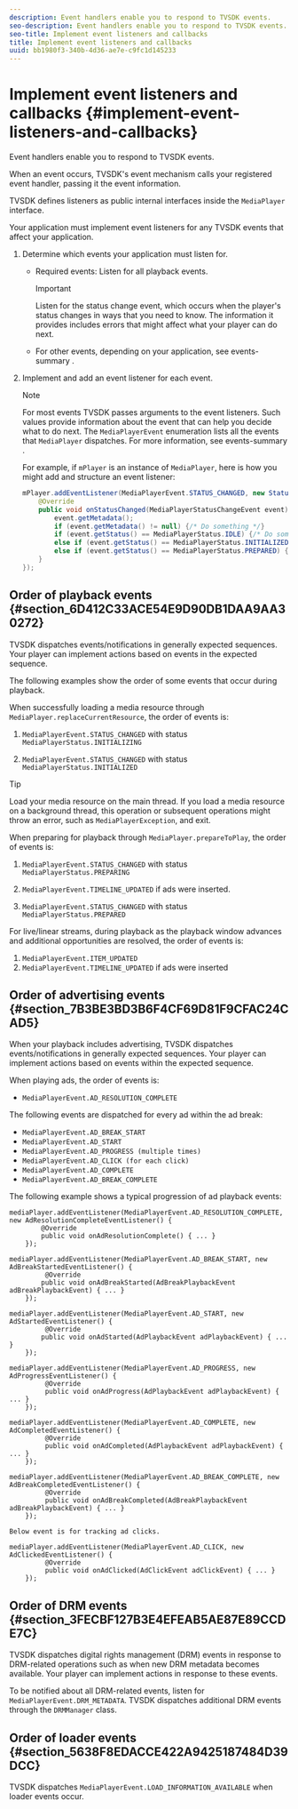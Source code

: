```yaml
---
description: Event handlers enable you to respond to TVSDK events.
seo-description: Event handlers enable you to respond to TVSDK events.
seo-title: Implement event listeners and callbacks
title: Implement event listeners and callbacks
uuid: bb1980f3-340b-4d36-ae7e-c9fc1d145233
---
```


# Implement event listeners and callbacks {#implement-event-listeners-and-callbacks}

Event handlers enable you to respond to TVSDK events.

When an event occurs, TVSDK's event mechanism calls your registered event handler, passing it the event information.

TVSDK defines listeners as public internal interfaces inside the `MediaPlayer` interface.

Your application must implement event listeners for any TVSDK events that affect your application.

1. Determine which events your application must listen for.

    * Required events: Listen for all playback events.     
    
      >[!IMPORTANT]
      >
      >Listen for the status change event, which occurs when the player's status changes in ways that you need to know. The information it provides includes errors that might affect what your player can do next.

    * For other events, depending on your application, see  events-summary .

1. Implement and add an event listener for each event. 

   >[!NOTE]
   >
   >For most events TVSDK passes arguments to the event listeners. Such values provide information about the event that can help you decide what to do next. The `MediaPlayerEvent` enumeration lists all the events that `MediaPlayer` dispatches. For more information, see  events-summary .

   For example, if `mPlayer` is an instance of `MediaPlayer`, here is how you might add and structure an event listener:

   ```java
   mPlayer.addEventListener(MediaPlayerEvent.STATUS_CHANGED, new StatusChangeEventListener() { 
       @Override 
       public void onStatusChanged(MediaPlayerStatusChangeEvent event) { 
           event.getMetadata(); 
           if (event.getMetadata() != null) {/* Do something */} 
           if (event.getStatus() == MediaPlayerStatus.IDLE) {/* Do something */} 
           else if (event.getStatus() == MediaPlayerStatus.INITIALIZED) {/* Do something */} 
           else if (event.getStatus() == MediaPlayerStatus.PREPARED) {/* Do something */} 
       } 
   }); 
   
   ```

## Order of playback events {#section_6D412C33ACE54E9D90DB1DAA9AA30272}

TVSDK dispatches events/notifications in generally expected sequences. Your player can implement actions based on events in the expected sequence.

The following examples show the order of some events that occur during playback.

When successfully loading a media resource through `MediaPlayer.replaceCurrentResource`, the order of events is:

1. `MediaPlayerEvent.STATUS_CHANGED` with status `MediaPlayerStatus.INITIALIZING` 

1. `MediaPlayerEvent.STATUS_CHANGED` with status `MediaPlayerStatus.INITIALIZED`

>[!TIP]
>
>Load your media resource on the main thread. If you load a media resource on a background thread, this operation or subsequent operations might throw an error, such as `MediaPlayerException`, and exit.

When preparing for playback through `MediaPlayer.prepareToPlay`, the order of events is:

1. `MediaPlayerEvent.STATUS_CHANGED` with status `MediaPlayerStatus.PREPARING` 

1. `MediaPlayerEvent.TIMELINE_UPDATED` if ads were inserted. 
1. `MediaPlayerEvent.STATUS_CHANGED` with status `MediaPlayerStatus.PREPARED`

For live/linear streams, during playback as the playback window advances and additional opportunities are resolved, the order of events is:

1. `MediaPlayerEvent.ITEM_UPDATED` 
1. `MediaPlayerEvent.TIMELINE_UPDATED` if ads were inserted

## Order of advertising events {#section_7B3BE3BD3B6F4CF69D81F9CFAC24CAD5}

When your playback includes advertising, TVSDK dispatches events/notifications in generally expected sequences. Your player can implement actions based on events within the expected sequence.

When playing ads, the order of events is:

* `MediaPlayerEvent.AD_RESOLUTION_COMPLETE`

The following events are dispatched for every ad within the ad break:

* `MediaPlayerEvent.AD_BREAK_START` 
* `MediaPlayerEvent.AD_START` 
* `MediaPlayerEvent.AD_PROGRESS (multiple times)` 
* `MediaPlayerEvent.AD_CLICK (for each click)` 
* `MediaPlayerEvent.AD_COMPLETE` 
* `MediaPlayerEvent.AD_BREAK_COMPLETE`

The following example shows a typical progression of ad playback events:

```
mediaPlayer.addEventListener(MediaPlayerEvent.AD_RESOLUTION_COMPLETE, new AdResolutionCompleteEventListener() { 
        @Override 
        public void onAdResolutionComplete() { ... } 
    }); 
 
mediaPlayer.addEventListener(MediaPlayerEvent.AD_BREAK_START, new AdBreakStartedEventListener() { 
         @Override 
        public void onAdBreakStarted(AdBreakPlaybackEvent adBreakPlaybackEvent) { ... } 
    }); 
 
mediaPlayer.addEventListener(MediaPlayerEvent.AD_START, new AdStartedEventListener() { 
         @Override 
        public void onAdStarted(AdPlaybackEvent adPlaybackEvent) { ... } 
    }); 
 
mediaPlayer.addEventListener(MediaPlayerEvent.AD_PROGRESS, new AdProgressEventListener() { 
         @Override 
         public void onAdProgress(AdPlaybackEvent adPlaybackEvent) { ... } 
    }); 
 
mediaPlayer.addEventListener(MediaPlayerEvent.AD_COMPLETE, new AdCompletedEventListener() { 
         @Override 
         public void onAdCompleted(AdPlaybackEvent adPlaybackEvent) { ... } 
    }); 
 
mediaPlayer.addEventListener(MediaPlayerEvent.AD_BREAK_COMPLETE, new AdBreakCompletedEventListener() { 
         @Override 
         public void onAdBreakCompleted(AdBreakPlaybackEvent adBreakPlaybackEvent) { ... } 
    }); 
 
Below event is for tracking ad clicks. 
 
mediaPlayer.addEventListener(MediaPlayerEvent.AD_CLICK, new AdClickedEventListener() { 
         @Override 
         public void onAdClicked(AdClickEvent adClickEvent) { ... } 
    });
```

## Order of DRM events {#section_3FECBF127B3E4EFEAB5AE87E89CCDE7C}

TVSDK dispatches digital rights management (DRM) events in response to DRM-related operations such as when new DRM metadata becomes available. Your player can implement actions in response to these events.

To be notified about all DRM-related events, listen for `MediaPlayerEvent.DRM_METADATA`. TVSDK dispatches additional DRM events through the `DRMManager` class.

## Order of loader events {#section_5638F8EDACCE422A9425187484D39DCC}

TVSDK dispatches `MediaPlayerEvent.LOAD_INFORMATION_AVAILABLE` when loader events occur.